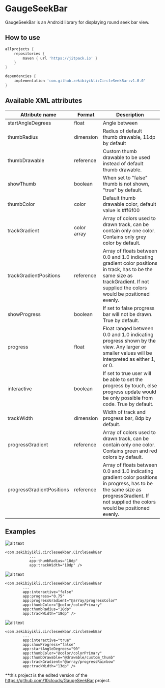 # GaugeSeekBar

GaugeSeekBar is an Android library for displaying round seek bar view.

How to use
----------

```gradle
allprojects {
    repositories {
        maven { url 'https://jitpack.io' }
    }
}

dependencies {
    implementation 'com.github.zekibiyikli:CircleSeekBar:v1.0.0'
}
```

Available XML attributes
------------------------

| Attribute name            | Format      | Description                                                                                                                                                                              |
|---------------------------|-------------|------------------------------------------------------------------------------------------------------------------------------------------------------------------------------------------|
| startAngleDegrees         | float       | Angle between                                                                                                                                                                            |
| thumbRadius               | dimension   | Radius of default thumb drawable, 11dp by default                                                                                                                                        |
| thumbDrawable             | reference   | Custom thumb drawable to be used instead of default thumb drawable.                                                                                                                      |
| showThumb                 | boolean     | When set to "false" thumb is not shown, "true" by default.                                                                                                                               |
| thumbColor                | color       | Default thumb drawable color,  default value is #ff6f00                                                                                                                                  |
| trackGradient             | color array | Array of colors used to drawn track, can be contain only one color. Contains only grey color by default.                                                                                 |
| trackGradientPositions    | reference   | Array of floats between 0.0 and 1.0 indicating gradient color positions in track, has to be the same size as trackGradient. If not supplied the colors would be positioned evenly.       |
| showProgress              | boolean     | If set to false progress bar will not be drawn. True by default.                                                                                                                         |
| progress                  | float       | Float ranged between 0.0 and 1.0 indicating progress shown by the view. Any larger or smaller values will be interpreted as either 1, or 0.                                              |
| interactive               | boolean     | If set to true user will be able to set the progress by touch, else progress update would be only possible from code. True by default.                                                   |
| trackWidth                | dimension   | Width of track and progress bar, 8dp by default.                                                                                                                                         |
| progressGradient          | reference   | Array of colors used to drawn track, can be contain only one color. Contains green and red colors by default.                                                                            |
| progressGradientPositions | reference   | Array of floats between 0.0 and 1.0 indicating gradient color positions in progress, has to be the same size as progressGradient. If not supplied the colors would be positioned evenly. |

Examples
--------

![alt text](https://i.imgur.com/qUrPr98.png)

```
<com.zekibiyikli.circleseekbar.CircleSeekBar
           ...
           app:thumbRadius="18dp"
           app:trackWidth="18dp" />
```

![alt text](https://i.imgur.com/Tmw1ZHF.png)
```
<com.zekibiyikli.circleseekbar.CircleSeekBar
        ...
        app:interactive="false"
        app:progress="0.75"
        app:progressGradient="@array/progressColor"
        app:thumbColor="@color/colorPrimary"
        app:thumbRadius="18dp"
        app:trackWidth="18dp" />
```

![alt text](https://i.imgur.com/Zs5Zdys.png)
```
<com.zekibiyikli.circleseekbar.CircleSeekBar
        ...
        app:interactive="true"
        app:showProgress="false"
        app:startAngleDegrees="90"
        app:thumbColor="@color/colorPrimary"
        app:thumbDrawable="@drawable/custom_thumb"
        app:trackGradient="@array/progressRainbow"
        app:trackWidth="13dp" />
```

**this project is the edited version of the https://github.com/10clouds/GaugeSeekBar project.